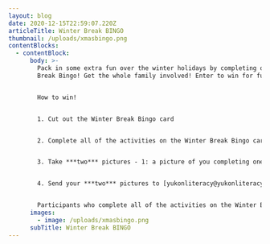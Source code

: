 ```yaml
---
layout: blog
date: 2020-12-15T22:59:07.220Z
articleTitle: Winter Break BINGO
thumbnail: /uploads/xmasbingo.png
contentBlocks:
  - contentBlock:
      body: >-
        Pack in some extra fun over the winter holidays by completing our Winter
        Break Bingo! Get the whole family involved! Enter to win for fun prizes!


        How to win!


        1. Cut out the Winter Break Bingo card


        2. Complete all of the activities on the Winter Break Bingo card (some may require a bit of creativity!)


        3. Take ***two*** pictures - 1: a picture of you completing one of the activities. 2: a picture of your completed Winter Break Bingo card.


        4. Send your ***two*** pictures to [yukonliteracy@yukonliteracy.com](mailto:yukonliteracy@yukonliteracy.com) with your name(s) and phone number, or drop your completed Winter Break Bingo card and picture in our mailbox at suite 207-100 Main Street by **Monday, January 6th, 2021.**


        Participants who complete all of the activities on the Winter Break Bingo card will be entered into a holiday draw! We will be picking two lucky winners on **January 8th, 2021**. Have fun!
      images:
        - image: /uploads/xmasbingo.png
      subTitle: Winter Break BINGO
---
```

